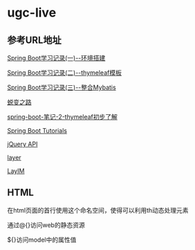 # ugc-live

## 参考URL地址

[Spring Boot学习记录(一)--环境搭建](http://blog.csdn.net/u012706811/article/details/52168339)

[Spring Boot学习记录(二)--thymeleaf模板](http://blog.csdn.net/u012706811/article/details/52185345)

[Spring Boot学习记录(三)--整合Mybatis](http://blog.csdn.net/u012706811/article/details/52198677)

[蜕变之路](http://blog.csdn.net/u012706811/article/list/2)


[spring-boot-笔记-2-thymeleaf初步了解](http://blog.csdn.net/caoxuekun/article/details/77387935)

[Spring Boot Tutorials](http://www.mkyong.com/tutorials/spring-boot-tutorials/)

[jQuery API](http://api.jquery.com/)

[layer](http://layer.layui.com/)

[LayIM](http://layim.layui.com/?from=layer#getAuth)


## HTML

<html xmlns:th="http://www.thymeleaf.org">在html页面的首行使用这个命名空间，使得可以利用th动态处理元素

通过@{}访问web的静态资源

${}访问model中的属性值
